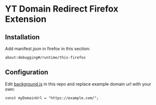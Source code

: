 # YT Domain Redirect Firefox Extension

## Installation
Add manifest.json in firefox in this section:
```
about:debugging#/runtime/this-firefox
```

## Configuration
Edit [background.js](./background.js) in this repo and replace example domain url with your own:
```
const myDomainUrl = "https://example.com/";
```
